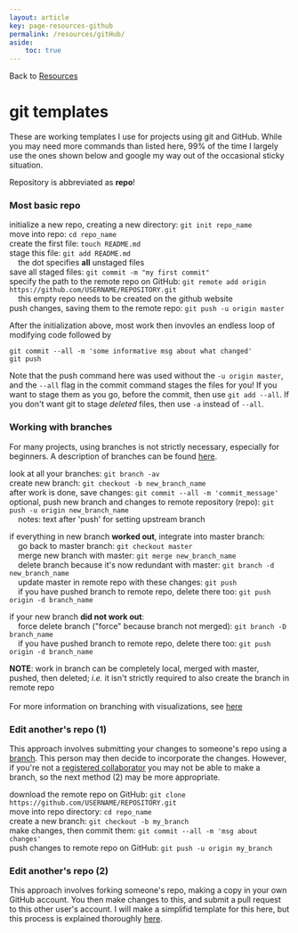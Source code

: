 ```yaml
---
layout: article
key: page-resources-github
permalink: /resources/gitHub/
aside:
    toc: true
---
```


Back to [Resources](/resources/)

# git templates

These are working templates I use for projects using git and GitHub. While you may need more commands than listed here, 99% of the time I largely use the ones shown below and google my way out of the occasional sticky situation.

Repository is abbreviated as **repo**!



### Most basic repo
initialize a new repo, creating a new directory: `git init repo_name`
<br>
move into repo: `cd repo_name`
<br>
create the first file: `touch README.md`
<br>
stage this file: `git add README.md`
<br>
&nbsp;&nbsp;&nbsp;&nbsp;the dot specifies **all** unstaged files
<br>
save all staged files: `git commit -m "my first commit"`
<br>
specify the path to the remote repo on GitHub: `git remote add origin https://github.com/USERNAME/REPOSITORY.git`
<br>
 &nbsp;&nbsp;&nbsp;&nbsp;this empty repo needs to be created on the github website
<br>
push changes, saving them to the remote repo: `git push -u origin master`
<br>

After the initialization above, most work then invovles an endless loop of modifying code followed by
```
git commit --all -m 'some informative msg about what changed'
git push
```
Note that the push command here was used without the `-u origin master`, and the `--all` flag in the commit command stages the files for you! If you want to stage them as you go, before the commit, then use `git add --all`. If you don't want git to stage *deleted* files, then use `-a` instead of `--all`.



### Working with branches
For many projects, using branches is not strictly necessary, especially for beginners. A description of branches can be found [here](https://git-scm.com/book/en/v2/Git-Branching-Basic-Branching-and-Merging).

look at all your branches: `git branch -av`
<br>
create new branch: `git checkout -b new_branch_name`
<br>
after work is done, save changes: `git commit --all -m 'commit_message'`
<br>
optional, push new branch and changes to remote repository (repo): `git push -u origin new_branch_name`
<br>
&nbsp;&nbsp;&nbsp;&nbsp;notes: text after 'push' for setting upstream branch  

if everything in new branch **worked out**, integrate into master branch:
<br>
&nbsp;&nbsp;&nbsp;&nbsp;go back to master branch: `git checkout master`
<br>
&nbsp;&nbsp;&nbsp;&nbsp;merge new branch with master: `git merge new_branch_name`
<br>
&nbsp;&nbsp;&nbsp;&nbsp;delete branch because it's now redundant with master: `git branch -d new_branch_name`
<br>
&nbsp;&nbsp;&nbsp;&nbsp;update master in remote repo with these changes: `git push`
<br>
&nbsp;&nbsp;&nbsp;&nbsp;if you have pushed branch to remote repo, delete there too: `git push origin -d branch_name`

if your new branch **did not work out**: 
<br>
&nbsp;&nbsp;&nbsp;&nbsp;force delete branch ("force" because branch not merged): `git branch -D branch_name`
<br>
&nbsp;&nbsp;&nbsp;&nbsp;if you have pushed branch to remote repo, delete there too: `git push origin -d branch_name`

**NOTE**: work in branch can be completely local, merged with master, pushed, then deleted; *i.e.* it isn't strictly required to also create the branch in remote repo
<br>
<br>
For more information on branching with visualizations, see [here](https://git-scm.com/book/en/v2/Git-Branching-Basic-Branching-and-Merging)



### Edit another's repo (1)
This approach involves submitting your changes to someone's repo using a [branch](https://git-scm.com/book/en/v2/Git-Branching-Basic-Branching-and-Merging). This person may then decide to incorporate the changes. However, if you're not a [registered collaborator](https://stackoverflow.com/questions/3611256/forking-vs-branching-in-github) you may not be able to make a branch, so the next method (2) may be more appropriate.

download the remote repo on GitHub: `git clone https://github.com/USERNAME/REPOSITORY.git`
<br>
move into repo directory: `cd repo_name`
<br>
create a new branch: `git checkout -b my_branch`
<br>
make changes, then commit them: `git commit --all -m 'msg about changes'`
<br>
push changes to remote repo on GitHub: `git push -u origin my_branch`



### Edit another's repo (2)
This approach involves forking someone's repo, making a copy in your own GitHub account. You then make changes to this, and submit a pull request to this other user's account. I will make a simplifid template for this here, but this process is explained thoroughly [here](https://gist.github.com/Chaser324/ce0505fbed06b947d962).



